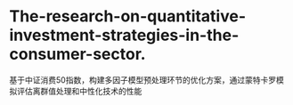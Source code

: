 # The-research-on-quantitative-investment-strategies-in-the-consumer-sector.
基于中证消费50指数，构建多因子模型预处理环节的优化方案，通过蒙特卡罗模拟评估离群值处理和中性化技术的性能
